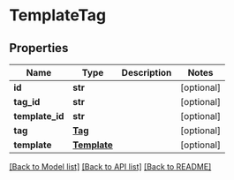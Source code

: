 # TemplateTag

## Properties
Name | Type | Description | Notes
------------ | ------------- | ------------- | -------------
**id** | **str** |  | [optional] 
**tag_id** | **str** |  | [optional] 
**template_id** | **str** |  | [optional] 
**tag** | [**Tag**](Tag.md) |  | [optional] 
**template** | [**Template**](Template.md) |  | [optional] 

[[Back to Model list]](../README.md#documentation-for-models) [[Back to API list]](../README.md#documentation-for-api-endpoints) [[Back to README]](../README.md)



